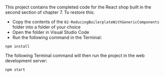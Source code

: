 This project contains the completed code for the React shop built in the second section of chapter 7.
To restore this:

- Copy the contents of the `02-ReducingBoilerplateWithGenericComponents` folder into a folder of your choice
- Open the folder in Visual Studio Code
- Run the following command in the Terminal:

```
npm install
```

The following Terminal command will then run the project in the web development server:

```
npm start
```
